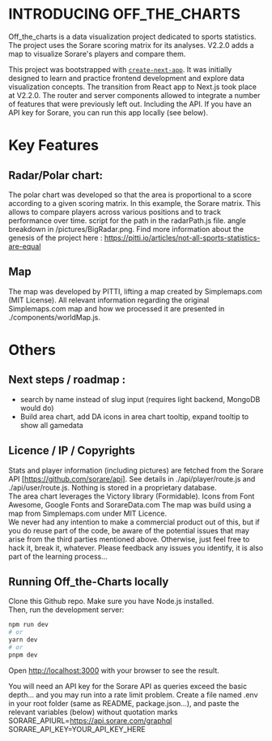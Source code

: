 # INTRODUCING OFF_THE_CHARTS

Off_the_charts is a data visualization project dedicated to sports statistics. The project uses the Sorare scoring matrix for its analyses. V2.2.0 adds a map to visualize Sorare's players and compare them.  

This project was bootstrapped with [`create-next-app`](https://github.com/vercel/next.js/tree/canary/packages/create-next-app). It was initially designed to learn and practice frontend development and explore data visualization concepts. The transition from React app to Next.js took place at V2.2.0. The router and server components allowed to integrate a number of features that were previously left out. Including the API. If you have an API key for Sorare, you can run this app locally (see below).  
  
# Key Features
## Radar/Polar chart:
The polar chart was developed so that the area is proportional to a score according to a given scoring matrix. In this example, the Sorare matrix. This allows to compare players across various positions and to track performance over time. script for the path in the radarPath.js file. angle breakdown in /pictures/BigRadar.png. 
Find more information about the genesis of the project here : https://pitti.io/articles/not-all-sports-statistics-are-equal

## Map  
The map was developed by PITTI, lifting a map created by Simplemaps.com (MIT License). All relevant information regarding the original Simplemaps.com map and how we processed it are presented in ./components/worldMap.js.
  
# Others  
## Next steps / roadmap :
- search by name instead of slug input (requires light backend, MongoDB would do)
- Build area chart, add DA icons in area chart tooltip, expand tooltip to show all gamedata  

## Licence / IP / Copyrights
Stats and player information (including pictures) are fetched from the Sorare API [https://github.com/sorare/api]. See details in ./api/player/route.js and ./api/user/route.js. Nothing is stored in a proprietary database.  
The area chart leverages the Victory library (Formidable). Icons from Font Awesome, Google Fonts and SorareData.com
The map was build using a map from Simplemaps.com under MIT Licence.  
We never had any intention to make a commercial product out of this, but if you do reuse part of the code, be aware of the potential issues that may arise from the third parties mentioned above. Otherwise, just feel free to hack it, break it, whatever. Please feedback any issues you identify, it is also part of the learning process...

## Running Off_the-Charts locally
Clone this Github repo. Make sure you have Node.js installed.  
Then, run the development server:

```bash
npm run dev
# or
yarn dev
# or
pnpm dev
```

Open [http://localhost:3000](http://localhost:3000) with your browser to see the result.
  
You will need an API key for the Sorare API as queries exceed the basic depth... and you may run into a rate limit problem.
Create a file named .env in your root folder (same as README, package.json...), and paste the relevant variables (below) without quotation marks   
SORARE_APIURL=https://api.sorare.com/graphql  
SORARE_API_KEY=YOUR_API_KEY_HERE
